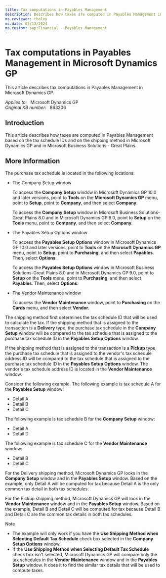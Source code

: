 ```yaml
---
title: Tax computations in Payables Management
description: Describes how taxes are computed in Payables Management in Microsoft Dynamics GP  based on the tax schedule IDs and the shipping method.
ms.reviewer: theley
ms.date: 03/13/2024
ms.custom: sap:Financial - Payables Management
---
```

# Tax computations in Payables Management in Microsoft Dynamics GP

This article describes tax computations in Payables Management in Microsoft Dynamics GP.

_Applies to:_ &nbsp; Microsoft Dynamics GP  
_Original KB number:_ &nbsp; 863206

## Introduction

This article describes how taxes are computed in Payables Management based on the tax schedule IDs and on the shipping method in Microsoft Dynamics GP and in Microsoft Business Solutions - Great Plains.

## More Information

The purchase tax schedule is located in the following locations:

- The Company Setup window

    To access the **Company Setup**  window in Microsoft Dynamics GP 10.0 and later versions, point to **Tools** on the **Microsoft Dynamics GP** menu, point to **Setup**, point to **Company**, and then select **Company**.

    To access the **Company Setup** window in Microsoft Business Solutions-Great Plains 8.0 and in Microsoft Dynamics GP 9.0, point to **Setup** on the **Tools** menu, point to **Company**, and then select **Company**.

- The Payables Setup Options window

    To access the **Payables Setup Options**  window in Microsoft Dynamics GP 10.0 and later versions, point to **Tools** on the **Microsoft Dynamics GP** menu, point to **Setup**, point to **Purchasing**, and then select **Payables**. Then, select **Options**.

    To access the **Payables Setup Options** window in Microsoft Business Solutions-Great Plains 8.0 and in Microsoft Dynamics GP 9.0, point to **Setup** on the **Tools** menu, point to **Purchasing**, and then select **Payables**. Then, select **Options**.

- The Vendor Maintenance window

    To access the **Vendor Maintenance** window, point to **Purchasing** on the **Cards** menu, and then select **Vendor**.

The shipping method first determines the tax schedule ID that will be used to calculate the tax. If the shipping method that is assigned to the transaction is a **Delivery** type, the purchase tax schedule in the **Company Setup** window will be compared to the tax schedule that is assigned to the purchase tax schedule ID in the **Payables Setup Options** window.

If the shipping method that is assigned to the transaction is a **Pickup** type, the purchase tax schedule that is assigned to the vendor's tax schedule address ID will be compared to the tax schedule that is assigned to the purchase tax schedule ID in the **Payables Setup Options** window. The vendor's tax schedule address ID is located in the **Vendor Maintenance** window.

Consider the following example. The following example is tax schedule A for the **Payables Setup** window:

- Detail A
- Detail B
- Detail C

The following example is tax schedule B for the **Company Setup** window:

- Detail A
- Detail D

The following example is tax schedule C for the **Vendor Maintenance** window:

- Detail B
- Detail C

For the Delivery shipping method, Microsoft Dynamics GP looks in the **Company Setup** window and in the **Payables Setup** window. Based on the example, only Detail A will be computed for tax because Detail A is the only common tax detail in both tax schedules.

For the Pickup shipping method, Microsoft Dynamics GP will look in the **Vendor Maintenance** window and in the **Payables Setup** window. Based on the example, Detail B and Detail C will be computed for tax because Detail B and Detail C are the common tax details in both tax schedules.

> [!NOTE]
>
> - The example will only work if you have the **Use Shipping Method when Selecting Default Tax Schedule** check box selected in the **Company Setup Options** window.
> - If the **Use Shipping Method when Selecting Default Tax Schedule** check box isn't selected, Microsoft Dynamics GP will compare only the tax schedules in the **Vendor Maintenance** window and in the **Payables Setup** window. It does it to find the similar tax details that will be used to compute taxes.
